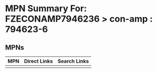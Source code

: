 



# MPN Summary For: FZECONAMP7946236 > con-amp : 794623-6

## MPNs
  

|MPN|Direct Links|Search Links|
| :--- | :--- | :--- |
||||
